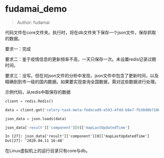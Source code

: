 # fudamai_demo

> Author: fudamai

代码文件在core文件夹。执行时，将在db文件夹下保存一个json文件，保存抓取的数据。

要求一：完成

要求二：鉴于疫情信息的更新频率不高，一天只保存一次。未设置redis记录过期时间。

要求三：没写。但在对json文件的分析中发现，json文件中包含了更新时间，以及精确到到市一级的国内数据。如果要实现查询全国数据，需对这些数据进行处理。

示例代码，从redis中取保存的数据

```py
client = redis.Redis()

data = client.get('celery-task-meta-fedecad9-e593-4fdd-b8e7-fb30d0b7186d')

json_data = json.loads(data) 

json_data['result']['component'][0]['mapLastUpdatedTime']  
```

```cmd
In [27]: json_data['result']['component'][0]['mapLastUpdatedTime']                                       
Out[27]: '2020.04.11 16:48'

```

在Linux虚拟机上的运行目录只有core与db。
